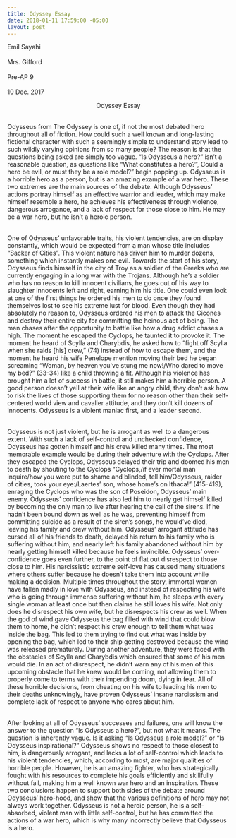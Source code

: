 ```yaml
---
title: Odyssey Essay
date: 2018-01-11 17:59:00 -05:00
layout: post
---
```


Emil Sayahi<br>  
Mrs. Gifford<br>  
Pre-AP 9<br>  
10 Dec. 2017<br>  

<p align="center">Odyssey Essay</p>

  
<p align="left">
<br>    Odysseus from The Odyssey is one of, if not the most debated hero throughout all of fiction. How could such a well known and long-lasting fictional character with such a seemingly simple to understand story lead to such wildly varying opinions from so many people? The reason is that the questions being asked are simply too vague. “Is Odysseus a hero?” isn’t a reasonable question, as questions like “What constitutes a hero?”, Could a hero be evil, or must they be a role model?” begin popping up. Odysseus is a horrible hero as a person, but is an amazing example of a war hero. These two extremes are the main sources of the debate. Although Odysseus’ actions portray himself as an effective warrior and leader, which may make himself resemble a hero, he achieves his effectiveness through violence, dangerous arrogance, and a lack of respect for those close to him. He may be a war hero, but he isn’t a heroic person.


<br>    One of Odysseus’ unfavorable traits, his violent tendencies, are on display constantly, which would be expected from a man whose title includes “Sacker of Cities”. This violent nature has driven him to murder dozens, something which instantly makes one evil. Towards the start of his story, Odysseus finds himself in the city of Troy as a soldier of the Greeks who are currently engaging in a long war with the Trojans. Although he’s a soldier who has no reason to kill innocent civilians, he goes out of his way to slaughter innocents left and right, earning him his title. One could even look at one of the first things he ordered his men to do once they found themselves lost to see his extreme lust for blood. Even though they had absolutely no reason to, Odysseus ordered his men to attack the Cicones and destroy their entire city for committing the heinous act of being. The man chases after the opportunity to battle like how a drug addict chases a high. The moment he escaped the Cyclops, he taunted it to provoke it. The moment he heard of Scylla and Charybdis, he asked how to “fight off Scylla when she raids [his] crew,” (74) instead of how to escape them, and the moment he heard his wife Penelope mention moving their bed he began screaming “Woman, by heaven you've stung me now!/Who dared to move my bed?” (33-34) like a child throwing a fit. Although his violence has brought him a lot of success in battle, it still makes him a horrible person. A good person doesn’t yell at their wife like an angry child, they don’t ask how to risk the lives of those supporting them for no reason other than their self-centered world view and cavalier attitude, and they don’t kill dozens of innocents. Odysseus is a violent maniac first, and a leader second.


<br>    Odysseus is not just violent, but he is arrogant as well to a dangerous extent. With such a lack of self-control and unchecked confidence, Odysseus has gotten himself and his crew killed many times. The most memorable example would be during their adventure with the Cyclops. After they escaped the Cyclops, Odysseus delayed their trip and doomed his men to death by shouting to the Cyclops “Cyclops,/if ever mortal man inquire/how you were put to shame and blinded, tell him/Odysseus, raider of cities, took your eye:/Laertes’ son, whose home’s on Ithaca!” (415-419), enraging the Cyclops who was the son of Poseidon, Odysseus’ main enemy. Odysseus’ confidence has also led him to nearly get himself killed by becoming the only man to live after hearing the call of the sirens. If he hadn’t been bound down as well as he was, preventing himself from committing suicide as a result of the siren’s songs, he would’ve died, leaving his family and crew without him. Odysseus’ arrogant attitude has cursed all of his friends to death, delayed his return to his family who is suffering without him, and nearly left his family abandoned without him by nearly getting himself killed because he feels invincible.
Odysseus’ over-confidence goes even further, to the point of flat out disrespect to those close to him. His narcissistic extreme self-love has caused many situations where others suffer because he doesn’t take them into account while making a decision. Multiple times throughout the story, immortal women have fallen madly in love with Odysseus, and instead of respecting his wife who is going through immense suffering without him, he sleeps with every single woman at least once but then claims he still loves his wife. Not only does he disrespect his own wife, but he disrespects his crew as well. When the god of wind gave Odysseus the bag filled with wind that could blow them to home, he didn’t respect his crew enough to tell them what was inside the bag. This led to them trying to find out what was inside by opening the bag, which led to their ship getting destroyed because the wind was released prematurely. During another adventure, they were faced with the obstacles of Scylla and Charybdis which ensured that some of his men would die. In an act of disrespect, he didn’t warn any of his men of this upcoming obstacle that he knew would be coming, not allowing them to properly come to terms with their impending doom, dying in fear. All of these horrible decisions, from cheating on his wife to leading his men to their deaths unknowingly, have proven Odysseus’ insane narcissism and complete lack of respect to anyone who cares about him.


<br>    After looking at all of Odysseus’ successes and failures, one will know the answer to the question “Is Odysseus a hero?”, but not what it means. The question is inherently vague. Is it asking “Is Odysseus a role model?” or “Is Odysseus inspirational?” Odysseus shows no respect to those closest to him, is dangerously arrogant, and lacks a lot of self-control which leads to his violent tendencies, which, according to most, are major qualities of horrible people. However, he is an amazing fighter, who has strategically fought with his resources to complete his goals efficiently and skillfully without fail, making him a well known war hero and an inspiration. These two conclusions happen to support both sides of the debate around Odysseus’ hero-hood, and show that the various definitions of hero may not always work together. Odysseus is not a heroic person, he is a self-absorbed, violent man with little self-control, but he has committed the actions of a war hero, which is why many incorrectly believe that Odysseus is a hero.
</p>